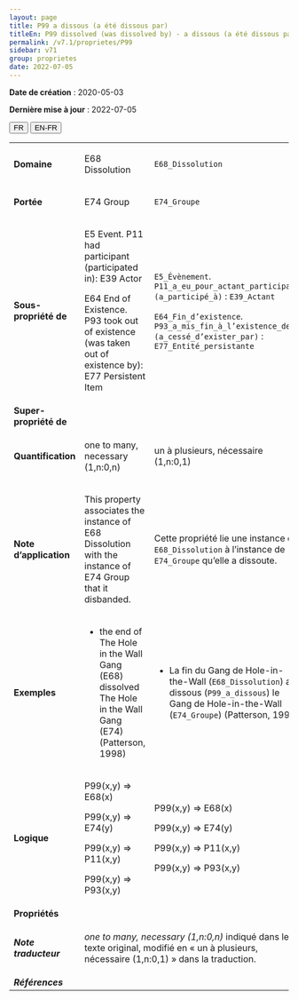 ```yaml
---
layout: page
title: P99 a dissous (a été dissous par)
titleEn: P99 dissolved (was dissolved by) - a dissous (a été dissous par)
permalink: /v7.1/proprietes/P99
sidebar: v71
group: proprietes
date: 2022-07-05
---
```


**Date de création** : 2020-05-03

**Dernière mise à jour** : 2022-07-05

<div class="lang-buttons">
  <button id="fr" class="activate">FR</button>
  <button id="en-fr">EN-FR</button>
</div>

<table>
				<tbody>
				<tr>
					<td><strong>Domaine</strong></td>
					<td class="en"><p>E68 Dissolution</p>
							</td>
						<td><p><code class="language-plaintext highlighter-rouge">E68_Dissolution</code> </p>
							</td>
						</tr>
					<tr>
					<td><strong>Portée</strong></td>
					<td class="en"><p>E74 Group</p>
							</td>
						<td><p><code class="language-plaintext highlighter-rouge">E74_Groupe</code></p>
							</td>
						</tr>
					<tr>
					<td><strong>Sous-propriété de</strong></td>
					<td class="en"><p>E5 Event. P11 had participant (participated in): E39 Actor</p>
							<p>E64 End of Existence. P93 took out of existence (was taken out of existence by): E77 Persistent Item</p>
							</td>
						<td><p><code class="language-plaintext highlighter-rouge">E5_Évènement</code>. <code class="language-plaintext highlighter-rouge">P11_a_eu_pour_actant_participant (a_participé_à)</code> : <code class="language-plaintext highlighter-rouge">E39_Actant</code></p>
							<p><code class="language-plaintext highlighter-rouge">E64_Fin_d’existence</code>. <code class="language-plaintext highlighter-rouge">P93_a_mis_fin_à_l’existence_de (a_cessé_d’exister_par)</code> : <code class="language-plaintext highlighter-rouge">E77_Entité_persistante</code></p>
							</td>
						</tr>
					<tr>
					<td><strong>Super-propriété de</strong></td>
					<td class="en"><p></p>
							</td>
						<td><p><code class="language-plaintext highlighter-rouge"></code></p>
							</td>
						</tr>
					<tr>
					<td><strong>Quantification</strong></td>
					<td class="en"><p>one to many, necessary (1,n:0,n)</p>
							</td>
						<td><p>un à plusieurs, nécessaire (1,n:0,1)</p>
							</td>
						</tr>
					<tr>
					<td><strong>Note d’application</strong></td>
					<td class="en"><p>This property associates the instance of E68 Dissolution with the instance of E74 Group that it disbanded.</p>
							</td>
						<td><p>Cette propriété lie une instance de <code class="language-plaintext highlighter-rouge">E68_Dissolution</code> à l’instance de <code class="language-plaintext highlighter-rouge">E74_Groupe</code> qu’elle a dissoute.</p>
							</td>
						</tr>
					<tr>
					<td><strong>Exemples</strong></td>
					<td class="en"><ul><li><p>the end of The Hole in the Wall Gang (E68) dissolved The Hole in the Wall Gang (E74) (Patterson, 1998)</p>
							</li>
									</ul></td>
						<td><ul><li><p>La fin du Gang de Hole-in-the-Wall (<code class="language-plaintext highlighter-rouge">E68_Dissolution</code>) a dissous (<code class="language-plaintext highlighter-rouge">P99_a_dissous</code>) le Gang de Hole-in-the-Wall (<code class="language-plaintext highlighter-rouge">E74_Groupe</code>) (Patterson, 1998)</p>
							</li>
									</ul></td>
						</tr>
					<tr>
					<td><strong>Logique</strong></td>
					<td class="en"><p>P99(x,y) ⇒ E68(x)</p>
							<p>P99(x,y) ⇒ E74(y)</p>
							<p>P99(x,y) ⇒ P11(x,y)</p>
							<p>P99(x,y) ⇒ P93(x,y)</p>
							</td>
						<td><p>P99(x,y) ⇒ E68(x)</p>
							<p>P99(x,y) ⇒ E74(y)</p>
							<p>P99(x,y) ⇒ P11(x,y)</p>
							<p>P99(x,y) ⇒ P93(x,y)</p>
							</td>
						</tr>
					<tr>
					<td><strong>Propriétés</strong></td>
					<td class="en"><p></p>
							</td>
						<td><p></p>
							</td>
						</tr>
					<tr>
					<td><strong><em>Note traducteur</em></strong></td>
					<td colspan="2"><p><em>one to many, necessary (1,n:0,n)</em> indiqué dans le texte original, modifié en « un à plusieurs, nécessaire (1,n:0,1) » dans la traduction.<em></em></p>
							</td>
						</tr>
					<tr>
					<td><strong><em>Références</em></strong></td>
					<td colspan="2"><p><em></em></p>
							</td>
						</tr>
					</tbody>
				</table>
				